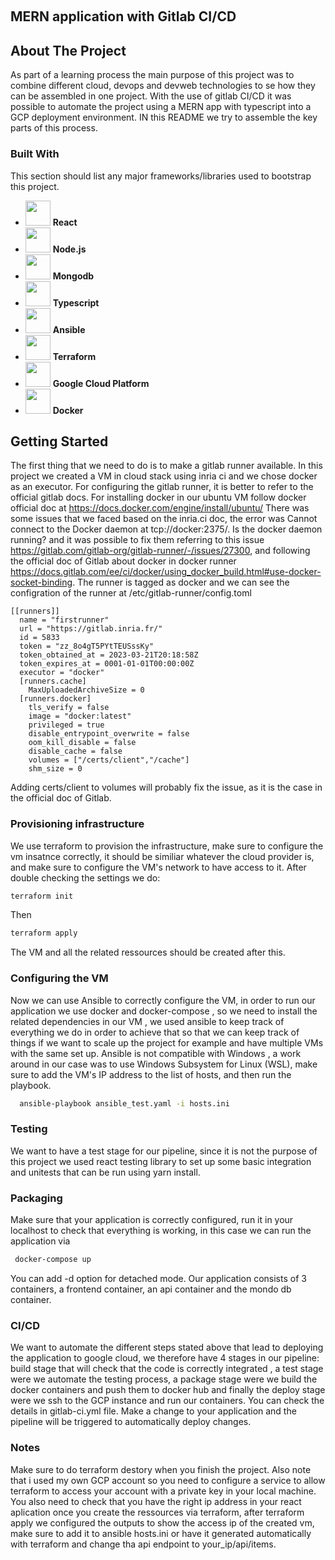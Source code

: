 <!-- Improved compatibility of back to top link: See: https://github.com/othneildrew/Best-README-Template/pull/73 -->
<a name="readme-top"></a>
<!--
*** Thanks for checking out the Best-README-Template. If you have a suggestion
*** that would make this better, please fork the repo and create a pull request
*** or simply open an issue with the tag "enhancement".
*** Don't forget to give the project a star!
*** Thanks again! Now go create something AMAZING! :D
-->



<!-- PROJECT SHIELDS -->
<!--
*** I'm using markdown "reference style" links for readability.
*** Reference links are enclosed in brackets [ ] instead of parentheses ( ).
*** See the bottom of this document for the declaration of the reference variables
*** for contributors-url, forks-url, etc. This is an optional, concise syntax you may use.
*** https://www.markdownguide.org/basic-syntax/#reference-style-links
-->



<!-- PROJECT LOGO -->
<br />


## MERN application with Gitlab CI/CD
<!-- ABOUT THE PROJECT -->
## About The Project



As part of a learning process the main purpose of this project was to combine different cloud, devops and devweb technologies to se how they can be assembled in one project. With the use of gitlab CI/CD it was possible to automate the project using a MERN app with typescript into a GCP deployment environment. IN this README we try to assemble the key parts of this process.

### Built With

This section should list any major frameworks/libraries used to bootstrap this project. 


* <img src="https://cdn-icons-png.flaticon.com/512/919/919851.png" width="40" height="40" />  <b>React</b>
* <img src="https://cdn-icons-png.flaticon.com/512/919/919825.png" width="40" height="40" />  <b>Node.js</b>
* <img src="https://www.svgrepo.com/show/331488/mongodb.svg" width="40" height="40" />  <b>Mongodb</b>
* <img src="https://cdn-icons-png.flaticon.com/512/919/919832.png" width="40" height="40" />  <b>Typescript</b>
* <img src="https://cdn.changelog.com/uploads/icons/topics/EOj/icon_small.png?v=63684545612" width="40" height="40" />  <b>Ansible</b>
* <img src="https://icons-for-free.com/download-icon-Terraform-1329545833434920628_512.png" width="40" height="40" />  <b>Terraform</b>
* <img src="https://static-00.iconduck.com/assets.00/google-cloud-icon-512x412-8rnz6wkz.png" width="40" height="40" />  <b>Google Cloud Platform</b>
* <img src="https://cdn-icons-png.flaticon.com/512/919/919853.png" width="40" height="40" />  <b>Docker</b>





<!-- GETTING STARTED -->
## Getting Started

The first thing that we need to do is to make a gitlab runner available. In this project we created a VM in cloud stack using inria ci and we chose docker as an executor. For configuring the gitlab runner, it is better to refer to the official gitlab docs. For installing docker in our ubuntu VM follow docker official doc at https://docs.docker.com/engine/install/ubuntu/ There was some issues that we faced based on the inria.ci doc, the error was  Cannot connect to the Docker daemon at tcp://docker:2375/. Is the docker daemon running? and it was possible to fix them referring to this issue https://gitlab.com/gitlab-org/gitlab-runner/-/issues/27300, and following the official doc of Gitlab about docker in docker runner https://docs.gitlab.com/ee/ci/docker/using_docker_build.html#use-docker-socket-binding.   The runner is tagged as docker and we can see the configration of the runner at /etc/gitlab-runner/config.toml
``` 
[[runners]]
  name = "firstrunner"
  url = "https://gitlab.inria.fr/"
  id = 5833
  token = "zz_8o4gT5PYtTEUSssKy"
  token_obtained_at = 2023-03-21T20:18:58Z
  token_expires_at = 0001-01-01T00:00:00Z
  executor = "docker"
  [runners.cache]
    MaxUploadedArchiveSize = 0
  [runners.docker]
    tls_verify = false
    image = "docker:latest"
    privileged = true
    disable_entrypoint_overwrite = false
    oom_kill_disable = false
    disable_cache = false
    volumes = ["/certs/client","/cache"]
    shm_size = 0

```
Adding certs/client to volumes will probably fix the issue, as it is the case in the official doc of Gitlab.
### Provisioning infrastructure

We use terraform to provision the infrastructure, make sure to configure the vm insatnce correctly, it should be similiar whatever the cloud provider is, and make sure to configure the VM's network to have access to it. After double checking the settings we do:
  ```sh
  terraform init
  ```
  Then 

  ```sh
  terraform apply
  ```

The VM and all the related ressources should be created after this.

### Configuring the VM

Now we can use Ansible to correctly configure the VM, in order to run our application we use docker and docker-compose , so we need to install the related dependencies in our VM , we used ansible to keep track of everything we do in order to achieve that so that we can keep track of things if we want to scale up the project for example and have multiple VMs with the same set up. Ansible is not compatible with Windows , a work around in our case was to use Windows Subsystem for Linux (WSL), make sure to add the VM's IP address to the list of hosts, and then run the playbook.
```sh
  ansible-playbook ansible_test.yaml -i hosts.ini 
  ```

### Testing
We want to have a test stage for our pipeline, since it is not the purpose of this project we used react testing library to set up some basic integration and unitests that can be run using yarn install.
### Packaging
Make sure that your application is correctly configured, run it in your localhost to check that everything is working, in this case we can run the application via 
 ```sh
  docker-compose up
  ```
You can add -d option for detached mode. Our application consists of 3 containers, a frontend container, an api container and the mondo db container.
### CI/CD
We want to automate the different steps stated above that lead to deploying the application to google cloud, we therefore have 4 stages in our pipeline: build stage that will check that the code is correctly integrated , a test stage were we automate the testing process, a package stage were we build the docker containers and push them to docker hub and finally the deploy stage were we ssh to the GCP instance and run our containers. You can check the details in gitlab-ci.yml file. Make a change to your application and the pipeline will be triggered to automatically deploy changes.
### Notes
Make sure to do terraform destory when you finish the project. Also note that i used my own GCP account so you need to configure a service to allow terraform to access your account with a private key in your local machine. You also need to check that you have the right ip address in your react aplication once you create the ressources via terraform, after terraform apply we configured the outputs to show the access ip of the created vm, make sure to add it to ansible hosts.ini or have it generated automatically with terraform and change tha api endpoint to your_ip/api/items.


 
